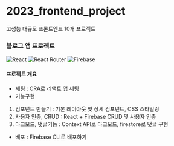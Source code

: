 # 2023_frontend_project
고성능 대규모 프론트엔드 10개 프로젝트


### 블로그 앱 프로젝트
![React](https://img.shields.io/badge/react-%2320232a.svg?style=for-the-badge&logo=react&logoColor=%2361DAFB) ![React Router](https://img.shields.io/badge/React_Router-CA4245?style=for-the-badge&logo=react-router&logoColor=white) ![Firebase](https://img.shields.io/badge/Firebase-039BE5?style=for-the-badge&logo=Firebase&logoColor=white)

#### 프로젝트 개요
- 세팅 : CRA로 리액트 앱 세팅
- 기능구현
1. 컴포넌트 만들기 : 기본 레이아웃 및 상세 컴포넌트, CSS 스타일링
2. 사용자 인증, CRUD : React + Firebase CRUD 및 사용자 인증
3. 다크모드, 댓글기능 : Context API로 다크모드, firestore로 댓글 구현
- 배포 : Firebase CLI로 배포하기 


